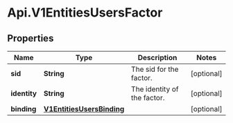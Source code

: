 # Api.V1EntitiesUsersFactor

## Properties

Name | Type | Description | Notes
------------ | ------------- | ------------- | -------------
**sid** | **String** | The sid for the factor. | [optional] 
**identity** | **String** | The identity of the factor. | [optional] 
**binding** | [**V1EntitiesUsersBinding**](V1EntitiesUsersBinding.md) |  | [optional] 


